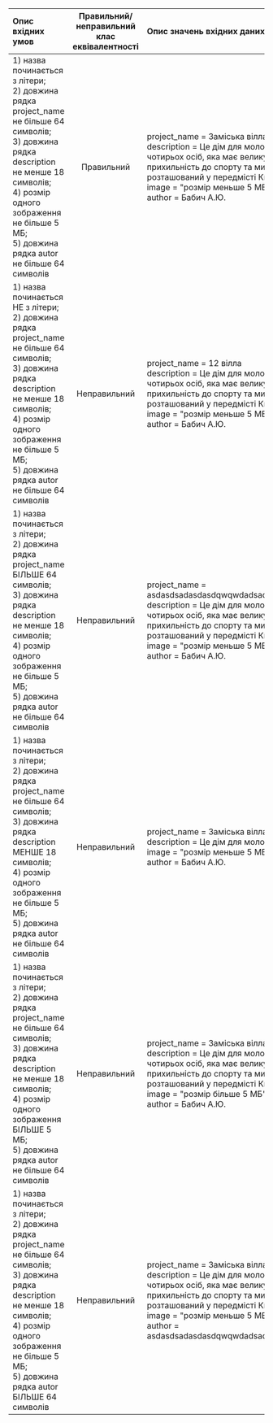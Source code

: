 |Опис вхідних умов|Правильний/неправильний <br> клас еквівалентності|Опис значень вхідних даних|
|:-|:-:|:-|
|1) назва починається з літери; <br>2) довжина рядка project_name не більше 64 символів; <br>3) довжина рядка description не менше 18 символів; <br> 4) розмір одного зображення не більше 5 МБ; <br> 5) довжина рядка autor не більше 64 символів|Правильний|project_name = Заміська вілла <br> description = Це дім для молодої сім’ї з чотирьох осіб, яка має велику прихильність до спорту та мистецтва, розташований у передмісті Києва.<br> image = "розмір меньше 5 МБ" <br> author = Бабич А.Ю.|
|1) назва починається НЕ з літери; <br>2) довжина рядка project_name не більше 64 символів; <br>3) довжина рядка description не менше 18 символів; <br> 4) розмір одного зображення не більше 5 МБ; <br> 5) довжина рядка autor не більше 64 символів|Неправильний|project_name = 12 вілла <br> description = Це дім для молодої сім’ї з чотирьох осіб, яка має велику прихильність до спорту та мистецтва, розташований у передмісті Києва.<br> image = "розмір меньше 5 МБ" <br> author = Бабич А.Ю.|
|1) назва починається з літери; <br>2) довжина рядка project_name БІЛЬШЕ 64 символів; <br>3) довжина рядка description не менше 18 символів; <br> 4) розмір одного зображення не більше 5 МБ; <br> 5) довжина рядка autor не більше 64 символів|Неправильний|project_name = asdasdsadasdasdqwqwdadsadqweasdqwe <br> description = Це дім для молодої сім’ї з чотирьох осіб, яка має велику прихильність до спорту та мистецтва, розташований у передмісті Києва.<br> image = "розмір меньше 5 МБ" <br> author = Бабич А.Ю.|
|1) назва починається з літери; <br>2) довжина рядка project_name не більше 64 символів; <br>3) довжина рядка description МЕНШЕ 18 символів; <br> 4) розмір одного зображення не більше 5 МБ; <br> 5) довжина рядка autor не більше 64 символів|Неправильний|project_name = Заміська вілла <br> description = Це дім для молодої сім’ї.<br> image = "розмір меньше 5 МБ" <br> author = Бабич А.Ю.|
|1) назва починається з літери; <br>2) довжина рядка project_name не більше 64 символів; <br>3) довжина рядка description не менше 18 символів; <br> 4) розмір одного зображення БІЛЬШЕ 5 МБ; <br> 5) довжина рядка autor не більше 64 символів|Неправильний|project_name = Заміська вілла <br> description = Це дім для молодої сім’ї з чотирьох осіб, яка має велику прихильність до спорту та мистецтва, розташований у передмісті Києва.<br> image = "розмір більше 5 МБ" <br> author = Бабич А.Ю.|
|1) назва починається з літери; <br>2) довжина рядка project_name не більше 64 символів; <br>3) довжина рядка description не менше 18 символів; <br> 4) розмір одного зображення не більше 5 МБ; <br> 5) довжина рядка autor БІЛЬШЕ 64 символів|Неправильний|project_name = Заміська вілла <br> description = Це дім для молодої сім’ї з чотирьох осіб, яка має велику прихильність до спорту та мистецтва, розташований у передмісті Києва.<br> image = "розмір меньше 5 МБ" <br> author = asdasdsadasdasdqwqwdadsadqweasdqwe|
